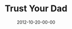 ---
layout: message
category: message
series: "A Journey Home"
title: "Trust Your Dad"
date: 2012-10-20-00-00
message_id: 753
audio: "http://s3.amazonaws.com/crossroads-media/message/audio/journeyhome_03.mp3"
audio-duration: "45:46"
program: "http://s3.amazonaws.com/crossroads-media/documents/10_20-21_12_HOMEProgram.pdf"
description: "Who are you depending on? Our orphan tendencies come from our desperate search for approval."
video: "http://s3.amazonaws.com/crossroads-media/message/video/journeyhome_03.mp4"
video-duration: "45:52"
video-image: "http://s3.amazonaws.com/crossroads-media/images/journeyhome_03_still.jpg"
explicit: false
---